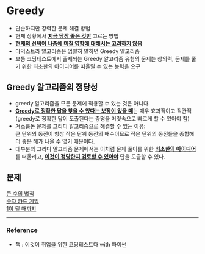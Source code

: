 # Greedy

- 단순하지만 강력한 문제 해결 방법
- 현재 상황에서 <u>**지금 당장 좋은 것만**</u> 고르는 방법
- <u>**현재의 선택이 나중에 미칠 영향에 대해서는 고려하지 않음**</u>
- 다익스트라 알고리즘은 엄밀히 말하면 Greedy 알고리즘
- 보통 코딩테스트에서 출제되는 Greedy 알고리즘 유형의 문제는 창의력, 문제를 풀기 위한 최소한의 아이디어를 떠올릴 수 있는 능력을 요구

## Greedy 알고리즘의 정당성
- greedy 알고리즘을 모든 문제에 적용할 수 있는 것은 아니다. 
- <u>**Greedy로 정확한 답을 찾을 수 있다는 보장이 있을 때**</u>는 매우 효과적이고 직관적\
(greedy로 정확한 답이 도출된다는 증명을 머릿속으로 빠르게 할 수 있어야 함)
- 거스름돈 문제를 그리디 알고리즘으로 해결할 수 있는 이유:\
큰 단위의 동전이 항상 작은 단위 동전의 배수이므로 작은 단위의 동전들을 종합해 더 좋은 해가 나올 수 없기 때문이다. 
- 대부분의 그리디 알고리즘 문제에서는 이처럼 문제 풀이를 위한 <u>**최소한의 아이디어**</u>를 떠올리고, <u>**이것이 정당한지 검토할 수 있어야**</u> 답을 도출할 수 있다. 

## 문제

[큰 수의 법칙](큰수의법칙.md)\
[숫자 카드 게임](숫자카드게임.md)\
[1이 될 때까지](1이될때까지.md)

---
### Reference
- 책 : 이것이 취업을 위한 코딩테스트다 with 파이썬